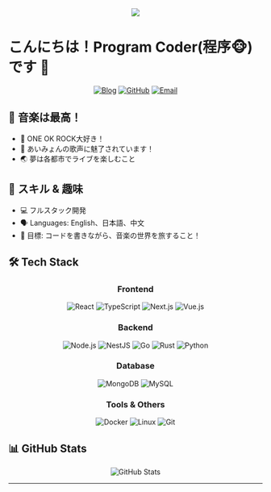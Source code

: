 <!-- Profile Header -->
<div align="center">
  <img src="https://readme-typing-svg.herokuapp.com/?lines=Welcome+to+my+GitHub!;I'm+a+Full+Stack+Developer;ONE+OK+ROCKer+%26+Aimyon+Fan!&center=true&size=27&color=fe428e">
</div>

# こんにちは！Program Coder(程序🐵)です 👋

<div align="center">
  
  [![Blog](https://img.shields.io/badge/Blog-FF4088?style=for-the-badge&logo=hugo&logoColor=white)](https://blog-v2-bice.vercel.app/)
  [![GitHub](https://img.shields.io/badge/GitHub-100000?style=for-the-badge&logo=github&logoColor=white)](https://github.com/AmbitionsXXXV)
  [![Email](https://img.shields.io/badge/Email-D14836?style=for-the-badge&logo=gmail&logoColor=white)](mailto:etcetera3636@gmail.com)
  
</div>

## 🎵 音楽は最高！

- 🎸 ONE OK ROCK大好き！
- 🎤 あいみょんの歌声に魅了されています！
- 🌏 夢は各都市でライブを楽しむこと

## 🌟 スキル & 趣味

- 💻 フルスタック開発
- 🗣 Languages: English、日本語、中文
- 🎯 目標: コードを書きながら、音楽の世界を旅すること！

## 🛠️ Tech Stack

<div align="center">

### Frontend
![React](https://img.shields.io/badge/React-20232A?style=for-the-badge&logo=react&logoColor=61DAFB)
![TypeScript](https://img.shields.io/badge/TypeScript-007ACC?style=for-the-badge&logo=typescript&logoColor=white)
![Next.js](https://img.shields.io/badge/Next.js-000000?style=for-the-badge&logo=next.js&logoColor=white)
![Vue.js](https://img.shields.io/badge/Vue.js-35495E?style=for-the-badge&logo=vue.js&logoColor=4FC08D)

### Backend
![Node.js](https://img.shields.io/badge/Node.js-43853D?style=for-the-badge&logo=node.js&logoColor=white)
![NestJS](https://img.shields.io/badge/NestJS-E0234E?style=for-the-badge&logo=nestjs&logoColor=white)
![Go](https://img.shields.io/badge/Go-00ADD8?style=for-the-badge&logo=go&logoColor=white)
![Rust](https://img.shields.io/badge/Rust-000000?style=for-the-badge&logo=rust&logoColor=white)
![Python](https://img.shields.io/badge/Python-3776AB?style=for-the-badge&logo=python&logoColor=white)

### Database
![MongoDB](https://img.shields.io/badge/MongoDB-4EA94B?style=for-the-badge&logo=mongodb&logoColor=white)
![MySQL](https://img.shields.io/badge/MySQL-00000F?style=for-the-badge&logo=mysql&logoColor=white)

### Tools & Others
![Docker](https://img.shields.io/badge/Docker-2496ED?style=for-the-badge&logo=docker&logoColor=white)
![Linux](https://img.shields.io/badge/Linux-FCC624?style=for-the-badge&logo=linux&logoColor=black)
![Git](https://img.shields.io/badge/Git-F05032?style=for-the-badge&logo=git&logoColor=white)

</div>

## 📊 GitHub Stats

<div align="center">
  <img src="https://github-readme-stats.vercel.app/api?username=AmbitionsXXXV&show_icons=true&theme=radical" alt="GitHub Stats" />
</div>

---

